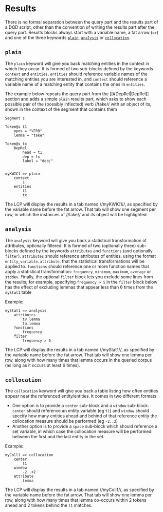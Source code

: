 # Results

There is no formal separation between the query part and the results part of a DQD script, other than the convention of writing the results part after the query part. Results blocks always start with a variable name, a fat arrow (`=>`) and one of the three keywords [`plain`](results.md), [`analysis`](results.md) or [`collocation`](results.md).

## `plain`

The `plain` keyword will give you back matching entities in the context in which they occur. It is formed of two sub-blocks defined by the keywords `context` and `entities`. `entities` should reference variable names of the matching entities you are interested in, and `context` should reference a variable name of a matching entity that contains the ones in `entities`.

The example below repeats the query part from the [[#DepRel|DepRel]] section and adds a simple `plain` results part, which asks to show each possible pair of the (possibly inflected) verb //take// with an object of its, shown in the context of the segment that contains them

```
Segment s

Token@s t1
    upos = "VERB"
    lemma = "take"
      
Token@s tx
    DepRel
        head = t1
        dep = tx
        label = "dobj"


myKWIC1 => plain
    context
        s
    entities
        t1
        tx
```

The LCP will display the results in a tab named //myKWIC1//, as specified by the variable name before the fat arrow. That tab will show one segment per row, in which the instances of //take// and its object will be highlighted

## `analysis`

The `analysis` keyword will give you back a statistical transformation of attributes, optionally filtered. It is formed of two (optionally three) sub-blocks defined by the keywords `attributes` and `functions` (and optionally `filter`). `attributes` should reference attributes of entities, using the format `entity_variable.attribute`, that the statistical transformations will be applied to. `functions` should reference one or more function names that apply a statistical transformation: `frequency`, `minimum`, `maximum`, `average` or `stddev`. Finally, the optional `filter` block lets you exclude some lines from the results; for example, specifying `frequency > 5` in the `filter` block below has the effect of excluding lemmas that appear less than 6 times from the `myStat1` table

Example:

```
myStat1 => analysis
    attributes
        tv.lemma
        to.lemma
    functions
        frequency
    filter
        frequency > 5
```

The LCP will display the results in a tab named //myStat1//, as specified by the variable name before the fat arrow. That tab will show one lemma per row, along with how many times that lemma occurs in the queried corpus (as long as it occurs at least 6 times).


## `collocation`

The `collocation` keyword will give you back a table listing how often entities appear near the referenced entity/entities. It comes in two different formats:

  - One option is to provide a `center` sub-block and a `window` sub-block. `center` should reference an entity variable (eg `t1`) and `window` should specify how many entities ahead and behind of that reference entity the collocation measure should be performed (eg `-2..2`)
  - Another option is to provide a `space` sub-block which should reference a set variable, in which case the collocation measure will be performed between the first and the last entity in the set.

Example:

```
myColl1 => collocation
    center
        t1
    window
        -2..+2
    attribute
        lemma
```

The LCP will display the results in a tab named //myColl1//, as specified by the variable name before the fat arrow. That tab will show one lemma per row, along with how many times that lemma co-occurs within 2 tokens ahead and 2 tokens behind the `t1` matches.
